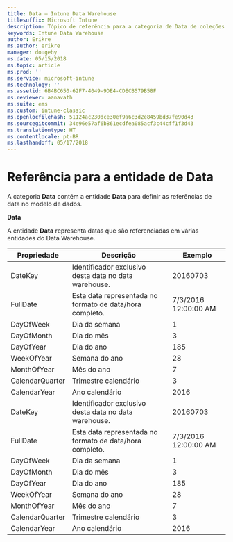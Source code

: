 ```yaml
---
title: Data – Intune Data Warehouse
titlesuffix: Microsoft Intune
description: Tópico de referência para a categoria de Data de coleções de entidade na API Intune Data Warehouse.
keywords: Intune Data Warehouse
author: Erikre
ms.author: erikre
manager: dougeby
ms.date: 05/15/2018
ms.topic: article
ms.prod: ''
ms.service: microsoft-intune
ms.technology: ''
ms.assetid: 6B4BC650-62F7-4049-9DE4-CDECB579B58F
ms.reviewer: aanavath
ms.suite: ems
ms.custom: intune-classic
ms.openlocfilehash: 51124ac230dce30ef9a6c3d2e8459bd37fe90d43
ms.sourcegitcommit: 34e96e57af6b861ecdfea085acf3c44cff1f3d43
ms.translationtype: HT
ms.contentlocale: pt-BR
ms.lasthandoff: 05/17/2018
---
```

# <a name="reference-for-date-entity"></a>Referência para a entidade de Data

A categoria **Data** contém a entidade **Data** para definir as referências de data no modelo de dados.

**Data**

A entidade **Data** representa datas que são referenciadas em várias entidades do Data Warehouse.


|    Propriedade     |                      Descrição                       |       Exemplo        |
|-----------------|--------------------------------------------------------|----------------------|
|     DateKey     | Identificador exclusivo desta data no data warehouse. |       20160703       |
|    FullDate     |    Esta data representada no formato de data/hora completo.     | 7/3/2016 12:00:00 AM |
|    DayOfWeek    |                      Dia da semana                       |          1           |
|   DayOfMonth    |                      Dia do mês                      |          3           |
|    DayOfYear    |                      Dia do ano                       |         185          |
|   WeekOfYear    |                      Semana do ano                      |          28          |
|   MonthOfYear   |                   Mês do ano                    |          7           |
| CalendarQuarter |                    Trimestre calendário                    |          3           |
|  CalendarYear   |                     Ano calendário                      |         2016         |
|     DateKey     | Identificador exclusivo desta data no data warehouse. |       20160703       |
|    FullDate     |    Esta data representada no formato de data/hora completo.     | 7/3/2016 12:00:00 AM |
|    DayOfWeek    |                      Dia da semana                       |          1           |
|   DayOfMonth    |                      Dia do mês                      |          3           |
|    DayOfYear    |                      Dia do ano                       |         185          |
|   WeekOfYear    |                      Semana do ano                      |          28          |
|   MonthOfYear   |                   Mês do ano                    |          7           |
| CalendarQuarter |                    Trimestre calendário                    |          3           |
|  CalendarYear   |                     Ano calendário                      |         2016         |

